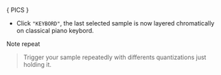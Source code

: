 ---
---

{ PICS }

- Click `"KEYBORD"`, the last selected sample is now layered chromatically on classical piano keybord.

Note repeat
>Trigger your sample repeatedly with differents quantizations just holding it.

 
